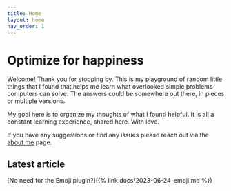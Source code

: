 ```yaml
---
title: Home
layout: home
nav_order: 1
---
```


<h1>
  Optimize for happiness
</h1>

<p>
  Welcome! Thank you for stopping by. This is my playground of random little things that I found that helps me learn what overlooked simple problems computers can solve. The answers could be somewhere out there, in pieces or multiple versions. 
</p>

<p>
  My goal here is to organize my thoughts of what I found helpful. It is all a constant learning experience, shared here. With love.
</p>

<p>
If you have any suggestions or find any issues please reach out via the <a href="/docs/about">about me</a> page.
</p>

<h2>Latest article</h2>

[No need for the Emoji plugin?]({% link docs/2023-06-24-emoji.md %})

